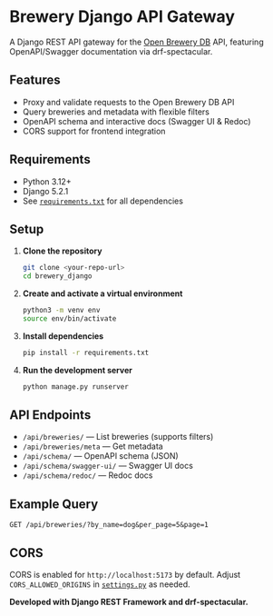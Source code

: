 # Brewery Django API Gateway

A Django REST API gateway for the [Open Brewery DB](https://www.openbrewerydb.org/) API, featuring OpenAPI/Swagger documentation via drf-spectacular.

## Features

- Proxy and validate requests to the Open Brewery DB API
- Query breweries and metadata with flexible filters
- OpenAPI schema and interactive docs (Swagger UI & Redoc)
- CORS support for frontend integration

## Requirements

- Python 3.12+
- Django 5.2.1
- See [`requirements.txt`](requirements.txt) for all dependencies

## Setup

1. **Clone the repository**

   ```bash
   git clone <your-repo-url>
   cd brewery_django
   ```

2. **Create and activate a virtual environment**

   ```bash
   python3 -m venv env
   source env/bin/activate
   ```

3. **Install dependencies**

   ```bash
   pip install -r requirements.txt
   ```

4. **Run the development server**

   ```bash
   python manage.py runserver
   ```

## API Endpoints

- `/api/breweries/` — List breweries (supports filters)
- `/api/breweries/meta` — Get metadata
- `/api/schema/` — OpenAPI schema (JSON)
- `/api/schema/swagger-ui/` — Swagger UI docs
- `/api/schema/redoc/` — Redoc docs

## Example Query

```http
GET /api/breweries/?by_name=dog&per_page=5&page=1
```

## CORS

CORS is enabled for `http://localhost:5173` by default. Adjust `CORS_ALLOWED_ORIGINS` in [`settings.py`](brewery_django/settings.py) as needed.


**Developed with Django REST Framework and drf-spectacular.**